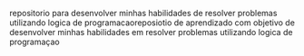 repositorio para desenvolver minhas habilidades de resolver problemas utilizando logica de programacaoreposiotio de aprendizado com objetivo de desenvolver minhas habilidades em resolver problemas utilizando logica de programaçao
